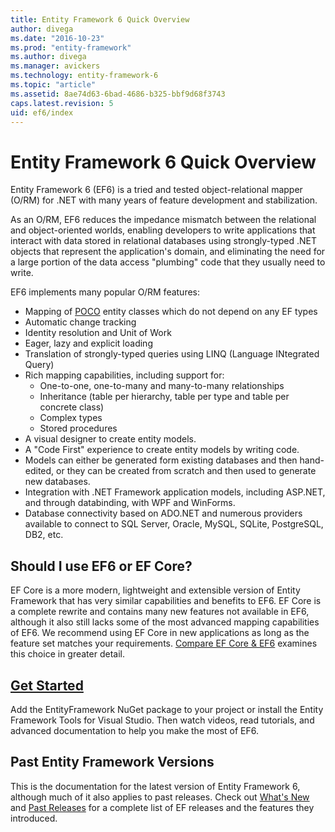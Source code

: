 ```yaml
---
title: Entity Framework 6 Quick Overview
author: divega
ms.date: "2016-10-23"
ms.prod: "entity-framework"
ms.author: divega
ms.manager: avickers
ms.technology: entity-framework-6
ms.topic: "article"
ms.assetid: 8ae74d63-6bad-4686-b325-bbf9d68f3743
caps.latest.revision: 5
uid: ef6/index
---
```

# Entity Framework 6 Quick Overview
Entity Framework 6 (EF6) is a tried and tested object-relational mapper (O/RM) for .NET with many years of feature development and stabilization.

As an O/RM, EF6 reduces the impedance mismatch between the relational and object-oriented worlds, enabling developers to write applications that interact with data stored in relational databases using strongly-typed .NET objects that represent the application's domain, and eliminating the need for a large portion of the data access "plumbing" code that they usually need to write.

EF6 implements many popular O/RM features:
- Mapping of [POCO](~/ef6/resources/glossary.md#poco) entity classes which do not depend on any EF types
- Automatic change tracking
- Identity resolution and Unit of Work
- Eager, lazy and explicit loading
- Translation of strongly-typed queries using LINQ (Language INtegrated Query)
- Rich mapping capabilities, including support for:
  - One-to-one, one-to-many and many-to-many relationships
  - Inheritance (table per hierarchy, table per type and table per concrete class)
  - Complex types
  - Stored procedures
- A visual designer to create entity models.
- A "Code First" experience to create entity models by writing code.
- Models can either be generated form existing databases and then hand-edited, or they can be created from scratch and then used to generate new databases.
- Integration with .NET Framework application models, including ASP.NET, and through databinding, with WPF and WinForms.
- Database connectivity based on ADO.NET and numerous providers available to connect to SQL Server, Oracle, MySQL, SQLite, PostgreSQL, DB2, etc.

## Should I use EF6 or EF Core?

EF Core is a more modern, lightweight and extensible version of Entity Framework that has very similar capabilities and benefits to EF6.
EF Core is a complete rewrite and contains many new features not available in EF6, although it also still lacks some of the most advanced mapping capabilities of EF6.
We recommend using EF Core in new applications as long as the feature set matches your requirements.
[Compare EF Core & EF6](xref:efcore-and-ef6/index) examines this choice in greater detail.

## [Get Started](~/ef6/get-started.md)

Add the EntityFramework NuGet package to your project or install the Entity Framework Tools for Visual Studio. Then watch videos, read tutorials, and advanced documentation to help you make the most of EF6.

## Past Entity Framework Versions

This is the documentation for the latest version of Entity Framework 6, although much of it also applies to past releases.
Check out [What's New](~/ef6/what-is-new/index.md) and [Past Releases](~/ef6/what-is-new/past-releases.md) for a complete list of EF releases and the features they introduced.
